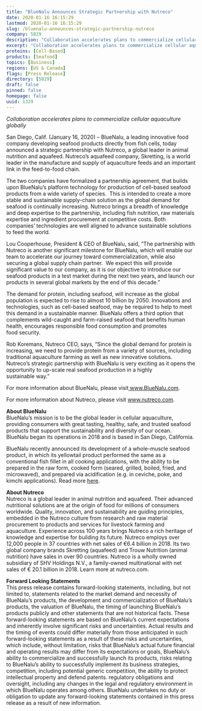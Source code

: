 ```yaml
---
title: "BlueNalu Announces Strategic Partnership with Nutreco"
date: 2020-01-16 16:15:29
lastmod: 2020-01-16 16:15:29
slug: /bluenalu-announces-strategic-partnership-nutreco
company: 5829
description: "Collaboration accelerates plans to commercialize cellular aquaculture globally San Diego, Calif. (January 16, 2020) – BlueNalu, a leading innovative food company developing seafood products directly from fish cells, today announced a strategic partnership with Nutreco, a global leader in animal nutrition and aquafeed. Nutreco’s aquafeed company, Skretting, is a world leader in the manufacture and supply of aquaculture feeds and an important link in the feed-to-food chain. "
excerpt: "Collaboration accelerates plans to commercialize cellular aquaculture globally San Diego, Calif. (January 16, 2020) – BlueNalu, a leading innovative food company developing seafood products directly from fish cells, today announced a strategic partnership with Nutreco, a global leader in animal nutrition and aquafeed. Nutreco’s aquafeed company, Skretting, is a world leader in the manufacture and supply of aquaculture feeds and an important link in the feed-to-food chain. "
proteins: [Cell-Based]
products: [Seafood]
topics: [Business]
regions: [US & Canada]
flags: [Press Release]
directory: [5829]
draft: false
pinned: false
homepage: false
uuid: 1329
---
```

<p><em>Collaboration accelerates plans to commercialize cellular aquaculture globally</em><strong><em> </em></strong></p>

<p>San Diego, Calif. (January 16, 2020) – BlueNalu, a leading innovative food company developing seafood products directly from fish cells, today announced a strategic partnership with Nutreco, a global leader in animal nutrition and aquafeed. Nutreco’s aquafeed company, Skretting, is a world leader in the manufacture and supply of aquaculture feeds and an important link in the feed-to-food chain. </p>

<p>The two companies have formalized a partnership agreement, that builds upon BlueNalu’s platform technology for production of cell-based seafood products from a wide variety of species.  This is intended to create a more stable and sustainable supply-chain solution as the global demand for seafood is continually increasing. Nutreco brings a breadth of knowledge and deep expertise to the partnership, including fish nutrition, raw materials expertise and ingredient procurement at competitive costs. Both companies’ technologies are well aligned to advance sustainable solutions to feed the world.  </p>

<p>Lou Cooperhouse, President <span class="amp">&</span> CEO of BlueNalu, said, “The partnership with Nutreco is another significant milestone for BlueNalu, which will enable our team to accelerate our journey toward commercialization, while also securing a global supply chain partner.  We expect this will provide significant value to our company, as it is our objective to introduce our seafood products in a test market during the next two years, and launch our products in several global markets by the end of this decade.” </p>

<p>The demand for protein, including seafood, will increase as the global population is expected to rise to almost 10 billion by 2050. Innovations and technologies, such as cell-based seafood, may be required to help to meet this demand in a sustainable manner. BlueNalu offers a third option that complements wild-caught and farm-raised seafood that benefits human health, encourages responsible food consumption and promotes food security.</p>

<p>Rob Koremans, Nutreco CEO, says, “Since the global demand for protein is increasing, we need to provide protein from a variety of sources, including traditional aquaculture farming as well as new innovative solutions. Nutreco’s strategic partnership with BlueNalu is very exciting as it opens the opportunity to up-scale real seafood production in a highly sustainable way.”</p>

<p>For more information about BlueNalu, please visit<a href="http://www.bluenalu.com/"> www.BlueNalu.com</a>.</p>

<p>For more information about Nutreco, please visit <a href="https://www.nutreco.com/">www.nutreco.com</a>.</p>

<p><strong>About BlueNalu</strong><br />
BlueNalu’s mission is to be the global leader in cellular aquaculture, providing consumers with great tasting, healthy, safe, and trusted seafood products that support the sustainability and diversity of our ocean.  BlueNalu began its operations in 2018 and is based in San Diego, California.</p>

<p>BlueNalu recently announced its development of a whole-muscle seafood product, in which its yellowtail product performed the same as a conventional fish fillet in all cooking applications, with the ability to be prepared in the raw form, cooked form (seared, grilled, boiled, fried, and microwaved), and prepared via acidification (e.g. in ceviche, poke, and kimchi applications). Read more <a href="https://www.bluenalu.com/pr-121719">here</a>.</p>

<p><strong>About Nutreco</strong><br />
Nutreco is a global leader in animal nutrition and aquafeed. Their advanced nutritional solutions are at the origin of food for millions of consumers worldwide. Quality, innovation, and sustainability are guiding principles, embedded in the Nutreco culture from research and raw material procurement to products and services for livestock farming and aquaculture. Experience across 100 years brings Nutreco a rich heritage of knowledge and expertise for building its future. Nutreco employs over 12,000 people in 37 countries with net sales of €6.4 billion in 2018. Its two global company brands Skretting (aquafeed) and Trouw Nutrition (animal nutrition) have sales in over 90 countries. Nutreco is a wholly owned subsidiary of SHV Holdings N.V., a family-owned multinational with net sales of € 20.1 billion in 2018. Learn more at nutreco.com.</p>

<p><strong>Forward Looking Statements</strong><br />
This press release contains forward-looking statements, including, but not limited to, statements related to the market demand and necessity of BlueNalu’s products, the development and commercialization of BlueNalu’s products, the valuation of BlueNalu, the timing of launching BlueNalu’s products publicly and other statements that are not historical facts. These forward-looking statements are based on BlueNalu’s current expectations and inherently involve significant risks and uncertainties. Actual results and the timing of events could differ materially from those anticipated in such forward-looking statements as a result of these risks and uncertainties, which include, without limitation, risks that BlueNalu’s actual future financial and operating results may differ from its expectations or goals, BlueNalu’s ability to commercialize and successfully launch its products, risks relating to BlueNalu’s ability to successfully implement its business strategies, competition, including potential generic competition, the ability to protect intellectual property and defend patents. regulatory obligations and oversight, including any changes in the legal and regulatory environment in which BlueNalu operates among others. BlueNalu undertakes no duty or obligation to update any forward-looking statements contained in this press release as a result of new information.</p>
